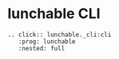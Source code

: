 # lunchable CLI

```{eval-rst}
.. click:: lunchable._cli:cli
   :prog: lunchable
   :nested: full
```
